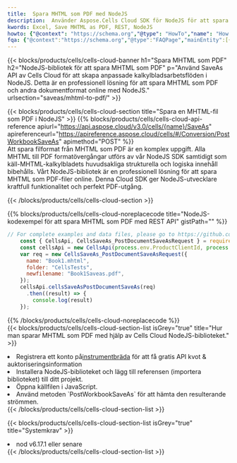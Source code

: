 ```yaml
---
title:  Spara MHTML som PDF med NodeJS
description:  Använder Aspose.Cells Cloud SDK för NodeJS för att spara MHTML-formatfil som PDF-formatfil.
kwords: Excel, Save MHTML as PDF, REST, NodeJS
howto: {"@context": "https://schema.org","@type": "HowTo","name": "How to save MHTML as PDF using the Cells Cloud NodeJS library.","description": "How to save MHTML as PDF using the Cells Cloud NodeJS library.","image": {"@type": "ImageObject"},"url": "/nodejs/saveas/mhtml-to-pdf/","step": [{ "@type": "HowToStep","name": "How to save MHTML as PDF using the Cells Cloud NodeJS library. step 1", "image": {"@type": "ImageObject",},"url": "/nodejs/saveas/mhtml-to-pdf/","text": "Register an account at <a href='https://dashboard.aspose.cloud/'>Dashboard</a> to get free API quota & authorization details",},{ "@type": "HowToStep","name": "How to save MHTML as PDF using the Cells Cloud NodeJS library. step 1", "image": {"@type": "ImageObject",},"url": "/nodejs/saveas/mhtml-to-pdf/","text": "Install NodeJS library and add the reference (import the library) to your project.",},{ "@type": "HowToStep","name": "How to save MHTML as PDF using the Cells Cloud NodeJS library. step 1", "image": {"@type": "ImageObject",},"url": "/nodejs/saveas/mhtml-to-pdf/","text": "Open the source file in JavaScript.",},{ "@type": "HowToStep","name": "How to save MHTML as PDF using the Cells Cloud NodeJS library. step 1", "image": {"@type": "ImageObject",},"url": "/nodejs/saveas/mhtml-to-pdf/","text": "Use the `PostWorkbookSaveAs` method to retrieve the resulting stream.",}, ],"supply": {"@type": "HowToSupply","name": "document"},"tool": [{"@type": "HowToTool","name": "Visual Studio, Visual Studio Code, WebStorm"},{"@type": "HowToTool","name": "Aspose Cells"}],"totalTime": "PT6M"}
fqa: {"@context":"https://schema.org","@type":"FAQPage","mainEntity":[{"@type":"Question","name":"Why save file as other formats file in C# using REST API?","acceptedAnswer":{"@type":"Answer","text":"Documents are encoded in many ways, and some files may be incompatible with the software you use. To open and read such files, just save them as appropriate file formats.<br/><ol><li>Install .NET SDK and add the reference (import the library) to your project.</li><li>Open the source file in C# using REST API.</li><li>Call the PostWorkbookSaveAsRequest() method, passing an output filename with required extension.</li><li>Get the result of save as a separate file.</li></ol>"}},{"@type":"Question","name":"What file formats can I save as with your C# library?","acceptedAnswer":{"@type":"Answer","text":"We support a variety of file formats for conversion using .NET library, including XLSX, Excel, xls , PDF, CSV, HTML, Markdown, XML, PNG, JPG, TIFF, Json, TXT and many more."}},{"@type":"Question","name":"What is the maximum allowed file size for conversion using this .NET library?","acceptedAnswer":{"@type":"Answer","text":"There are no file size limits for format conversions using .NET library."}}]}
---
```

{{< blocks/products/cells/cells-cloud-banner h1="Spara MHTML som PDF" h2="NodeJS-bibliotek för att spara MHTML som PDF" p="Använd SaveAs API av Cells Cloud för att skapa anpassade kalkylbladsarbetsflöden i NodeJS. Detta är en professionell lösning för att spara MHTML som PDF och andra dokumentformat online med NodeJS." urlsection="saveas/mhtml-to-pdf/" >}}

{{< blocks/products/cells/cells-cloud-section title="Spara en MHTML-fil som PDF i NodeJS" >}}
{{% blocks/products/cells/cells-cloud-api-reference apiurl="https://api.aspose.cloud/v3.0/cells/{name}/SaveAs" apireferenceurl="https://apireference.aspose.cloud/cells/#/Conversion/PostWorkbookSaveAs" apimethod="POST" %}}
<br/>
Att spara filformat från MHTML som PDF är en komplex uppgift. Alla MHTML till PDF formatövergångar utförs av vår NodeJS SDK samtidigt som käll-MHTML-kalkylbladets huvudsakliga strukturella och logiska innehåll bibehålls. Vårt NodeJS-bibliotek är en professionell lösning för att spara MHTML som PDF-filer online. Denna Cloud SDK ger NodeJS-utvecklare kraftfull funktionalitet och perfekt PDF-utgång.

{{< /blocks/products/cells/cells-cloud-section >}}

{{% blocks/products/cells/cells-cloud-noreplacecode title="NodeJS-kodexempel för att spara MHTML som PDF med REST API" gistPath="" %}}
  
```js
// For complete examples and data files, please go to https://github.com/aspose-cells-cloud/aspose-cells-cloud-node/
    const { CellsApi, CellsSaveAs_PostDocumentSaveAsRequest } = require("asposecellscloud");
    const cellsApi = new CellsApi(process.env.ProductClientId, process.env.ProductClientSecret);
    var req = new CellsSaveAs_PostDocumentSaveAsRequest({
      name: "Book1.mhtml",
      folder: "CellsTests",
      newfilename: "Book1Saveas.pdf",
    });
    cellsApi.cellsSaveAsPostDocumentSaveAs(req)
      .then((result) => {
        console.log(result)
    });
```
  
{{% /blocks/products/cells/cells-cloud-noreplacecode %}}
<br/>
{{< blocks/products/cells/cells-cloud-section-list isGrey="true" title="Hur man sparar MHTML som PDF med hjälp av Cells Cloud NodeJS-biblioteket." >}}
<li> Registrera ett konto på<a href="https://dashboard.aspose.cloud/">instrumentbräda</a> för att få gratis API kvot & auktoriseringsinformation</li>
<li>Installera NodeJS-biblioteket och lägg till referensen (importera biblioteket) till ditt projekt.</li>
<li>Öppna källfilen i JavaScript.</li>
<li>Använd metoden `PostWorkbookSaveAs` för att hämta den resulterande strömmen.</li>
{{< /blocks/products/cells/cells-cloud-section-list >}}

{{< blocks/products/cells/cells-cloud-section-list isGrey="true" title="Systemkrav" >}}
<li>nod v6.17.1 eller senare</li>
{{< /blocks/products/cells/cells-cloud-section-list >}}
